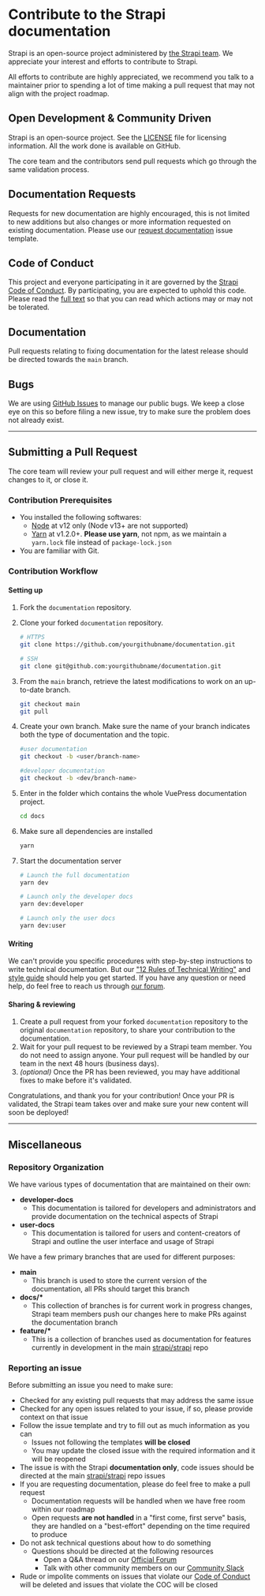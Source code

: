 # Contribute to the Strapi documentation

Strapi is an open-source project administered by [the Strapi team](https://strapi.io/company). We appreciate your interest and efforts to contribute to Strapi.

All efforts to contribute are highly appreciated, we recommend you talk to a maintainer prior to spending a lot of time making a pull request that may not align with the project roadmap.

## Open Development & Community Driven

Strapi is an open-source project. See the [LICENSE](https://github.com/strapi/documentation/blob/main/LICENSE) file for licensing information. All the work done is available on GitHub.

The core team and the contributors send pull requests which go through the same validation process.

## Documentation Requests

Requests for new documentation are highly encouraged, this is not limited to new additions but also changes or more information requested on existing documentation. Please use our [request documentation](https://github.com/strapi/documentation/issues/new?template=DOC_REQUEST.md&title%5B%5D=REQUEST) issue template.

## Code of Conduct

This project and everyone participating in it are governed by the [Strapi Code of Conduct](CODE_OF_CONDUCT.md). By participating, you are expected to uphold this code. Please read the [full text](CODE_OF_CONDUCT.md) so that you can read which actions may or may not be tolerated.

## Documentation

Pull requests relating to fixing documentation for the latest release should be directed towards the `main` branch.

## Bugs

We are using [GitHub Issues](https://github.com/strapi/documentation/issues) to manage our public bugs. We keep a close eye on this so before filing a new issue, try to make sure the problem does not already exist.

---

## Submitting a Pull Request

The core team will review your pull request and will either merge it, request changes to it, or close it.

### Contribution Prerequisites

<!-- TODO Update warning about using yarn when npm v7 is out since it will support yarn.lock files — see https://blog.npmjs.org/post/621733939456933888/npm-v7-series-why-keep-package-lockjson.html -->
- You installed the following softwares:
  - [Node](https://nodejs.org/en/) at v12 only (Node v13+ are not supported)
  - [Yarn](https://yarnpkg.com/en/) at v1.2.0+. **Please use yarn**, not npm, as we maintain a `yarn.lock` file instead of `package-lock.json`
- You are familiar with Git.

### Contribution Workflow

#### Setting up

1. Fork the `documentation` repository.
2. Clone your forked `documentation` repository.

    ```bash
    # HTTPS
    git clone https://github.com/yourgithubname/documentation.git

    # SSH
    git clone git@github.com:yourgithubname/documentation.git
    ```

3. From the `main` branch, retrieve the latest modifications to work on an up-to-date branch.

    ```bash
    git checkout main
    git pull
    ```

4. Create your own branch. Make sure the name of your branch indicates both the type of documentation and the topic.

    ```bash
    #user documentation
    git checkout -b <user/branch-name>

    #developer documentation
    git checkout -b <dev/branch-name>
    ```

5. Enter in the folder which contains the whole VuePress documentation project.

    ```bash
    cd docs
    ```

6. Make sure all dependencies are installed

    ```bash
    yarn 
    ```
    
7. Start the documentation server

    ```bash
    # Launch the full documentation
    yarn dev

    # Launch only the developer docs
    yarn dev:developer

    # Launch only the user docs
    yarn dev:user
    ```



#### Writing
We can't provide you specific procedures with step-by-step instructions to write technical documentation. But our ["12 Rules of Technical Writing"](https://handbook.strapi.io/user-success-manual/12-rules-of-technical-writing) and [style guide](https://handbook.strapi.io/user-success-manual/strapi-documentation-style-guide) should help you get started. If you have any question or need help, do feel free to reach us through [our forum](https://forum.strapi.io/).

#### Sharing & reviewing

1. Create a pull request from your forked `documentation` repository to the original `documentation` repository, to share your contribution to the documentation.
2. Wait for your pull request to be reviewed by a Strapi team member.
You do not need to assign anyone. Your pull request will be handled by our team in the next 48 hours (business days).
3. *(optional)* Once the PR has been reviewed, you may have additional fixes to make before it's validated.

Congratulations, and thank you for your contribution!
Once your PR is validated, the Strapi team takes over and make sure your new content will soon be deployed!

---
## Miscellaneous

### Repository Organization

We have various types of documentation that are maintained on their own:

- **developer-docs**
  - This documentation is tailored for developers and administrators and provide documentation on the technical aspects of Strapi
- **user-docs**
  - This documentation is tailored for users and content-creators of Strapi and outline the user interface and usage of Strapi

We have a few primary branches that are used for different purposes:

- **main**
  - This branch is used to store the current version of the documentation, all PRs should target this branch
- **docs/\***
  - This collection of branches is for current work in progress changes, Strapi team members push our changes here to make PRs against the documentation branch
- **feature/\***
  - This is a collection of branches used as documentation for features currently in development in the main [strapi/strapi](https://github.com/strapi/strapi) repo

### Reporting an issue

Before submitting an issue you need to make sure:

- Checked for any existing pull requests that may address the same issue
- Checked for any open issues related to your issue, if so, please provide context on that issue
- Follow the issue template and try to fill out as much information as you can
  - Issues not following the templates **will be closed**
  - You may update the closed issue with the required information and it will be reopened
- The issue is with the Strapi **documentation only**, code issues should be directed at the main [strapi/strapi](https://github.com/strapi/strapi) repo issues
- If you are requesting documentation, please do feel free to make a pull request
  - Documentation requests will be handled when we have free room within our roadmap
  - Open requests **are not handled** in a "first come, first serve" basis, they are handled on a "best-effort" depending on the time required to produce
- Do not ask technical questions about how to do something
  - Questions should be directed at the following resources
    - Open a Q&A thread on our [Official Forum](https://forum.strapi.io)
    - Talk with other community members on our [Community Slack](https://slack.strapi.io)
- Rude or impolite comments on issues that violate our [Code of Conduct](./CODE_OF_CONDUCT.md) will be deleted and issues that violate the COC will be closed
